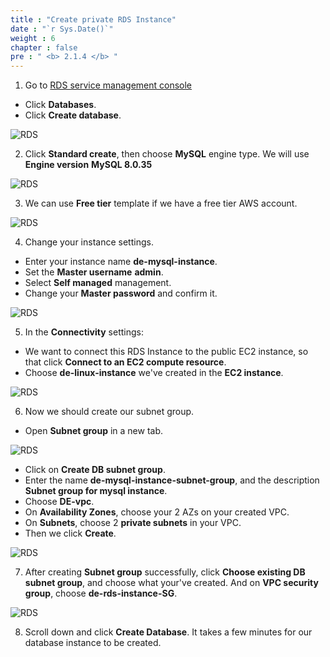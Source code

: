 ```yaml
---
title : "Create private RDS Instance"
date : "`r Sys.Date()`"
weight : 6
chapter : false
pre : " <b> 2.1.4 </b> "
---
```


1. Go to [RDS service management console](https://console.aws.amazon.com/rds/v2/home)
  + Click **Databases**.
  + Click **Create database**.

![RDS](/images/2.prerequisite/17-create_rds_instance.png)
  
2. Click **Standard create**, then choose **MySQL** engine type. We will use **Engine version** **MySQL 8.0.35**

![RDS](/images/2.prerequisite/18-choose_engine.png)

3. We can use **Free tier** template if we have a free tier AWS account.

![RDS](/images/2.prerequisite/19-choose_free_tier.png)

4. Change your instance settings.
  + Enter your instance name **de-mysql-instance**.
  + Set the **Master username** **admin**.
  + Select **Self managed** management.
  + Change your **Master password** and confirm it.

![RDS](/images/2.prerequisite/20-settings.png)

5. In the **Connectivity** settings:
  + We want to connect this RDS Instance to the public EC2 instance, so that click **Connect to an EC2 compute resource**.
  + Choose **de-linux-instance** we've created in the **EC2 instance**.

![RDS](/images/2.prerequisite/21-link_to_ec2_instance.png)

6. Now we should create our subnet group.
  + Open **Subnet group** in a new tab.

![RDS](/images/2.prerequisite/22-navigate_to_subnet_group.png)

  + Click on **Create DB subnet group**.
  + Enter the name **de-mysql-instance-subnet-group**, and the description **Subnet group for mysql instance**.
  + Choose **DE-vpc**.
  + On **Availability Zones**, choose your 2 AZs on your created VPC.
  + On **Subnets**, choose 2 **private subnets** in your VPC.
  + Then we click **Create**.

![RDS](/images/2.prerequisite/23-create_subnet_group.png)

7. After creating **Subnet group** successfully, click **Choose existing DB subnet group**, and choose what your've created. And on **VPC security group**, choose **de-rds-instance-SG**.

![RDS](/images/2.prerequisite/24-choose_SG.png)

8. Scroll down and click **Create Database**. It takes a few minutes for our database instance to be created.